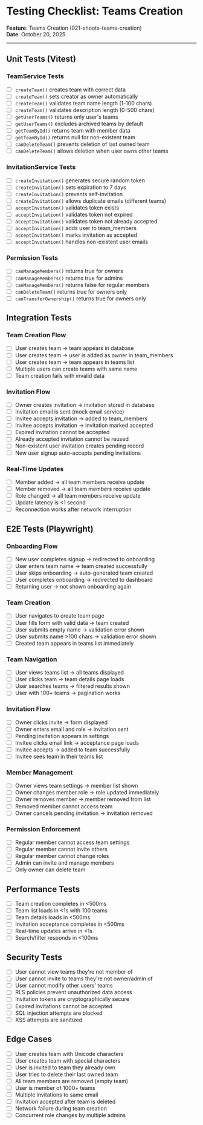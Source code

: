 # Testing Checklist: Teams Creation

**Feature**: Teams Creation (021-shoots-teams-creation)  
**Date**: October 20, 2025

---

## Unit Tests (Vitest)

### TeamService Tests

- [ ] `createTeam()` creates team with correct data
- [ ] `createTeam()` sets creator as owner automatically
- [ ] `createTeam()` validates team name length (1-100 chars)
- [ ] `createTeam()` validates description length (0-500 chars)
- [ ] `getUserTeams()` returns only user's teams
- [ ] `getUserTeams()` excludes archived teams by default
- [ ] `getTeamById()` returns team with member data
- [ ] `getTeamById()` returns null for non-existent team
- [ ] `canDeleteTeam()` prevents deletion of last owned team
- [ ] `canDeleteTeam()` allows deletion when user owns other teams

### InvitationService Tests

- [ ] `createInvitation()` generates secure random token
- [ ] `createInvitation()` sets expiration to 7 days
- [ ] `createInvitation()` prevents self-invitation
- [ ] `createInvitation()` allows duplicate emails (different teams)
- [ ] `acceptInvitation()` validates token exists
- [ ] `acceptInvitation()` validates token not expired
- [ ] `acceptInvitation()` validates token not already accepted
- [ ] `acceptInvitation()` adds user to team_members
- [ ] `acceptInvitation()` marks invitation as accepted
- [ ] `acceptInvitation()` handles non-existent user emails

### Permission Tests

- [ ] `canManageMembers()` returns true for owners
- [ ] `canManageMembers()` returns true for admins
- [ ] `canManageMembers()` returns false for regular members
- [ ] `canDeleteTeam()` returns true for owners only
- [ ] `canTransferOwnership()` returns true for owners only

## Integration Tests

### Team Creation Flow

- [ ] User creates team → team appears in database
- [ ] User creates team → user is added as owner in team_members
- [ ] User creates team → team appears in teams list
- [ ] Multiple users can create teams with same name
- [ ] Team creation fails with invalid data

### Invitation Flow

- [ ] Owner creates invitation → invitation stored in database
- [ ] Invitation email is sent (mock email service)
- [ ] Invitee accepts invitation → added to team_members
- [ ] Invitee accepts invitation → invitation marked accepted
- [ ] Expired invitation cannot be accepted
- [ ] Already accepted invitation cannot be reused
- [ ] Non-existent user invitation creates pending record
- [ ] New user signup auto-accepts pending invitations

### Real-Time Updates

- [ ] Member added → all team members receive update
- [ ] Member removed → all team members receive update
- [ ] Role changed → all team members receive update
- [ ] Update latency is <1 second
- [ ] Reconnection works after network interruption

## E2E Tests (Playwright)

### Onboarding Flow

- [ ] New user completes signup → redirected to onboarding
- [ ] User enters team name → team created successfully
- [ ] User skips onboarding → auto-generated team created
- [ ] User completes onboarding → redirected to dashboard
- [ ] Returning user → not shown onboarding again

### Team Creation

- [ ] User navigates to create team page
- [ ] User fills form with valid data → team created
- [ ] User submits empty name → validation error shown
- [ ] User submits name >100 chars → validation error shown
- [ ] Created team appears in teams list immediately

### Team Navigation

- [ ] User views teams list → all teams displayed
- [ ] User clicks team → team details page loads
- [ ] User searches teams → filtered results shown
- [ ] User with 100+ teams → pagination works

### Invitation Flow

- [ ] Owner clicks invite → form displayed
- [ ] Owner enters email and role → invitation sent
- [ ] Pending invitation appears in settings
- [ ] Invitee clicks email link → acceptance page loads
- [ ] Invitee accepts → added to team successfully
- [ ] Invitee sees team in their teams list

### Member Management

- [ ] Owner views team settings → member list shown
- [ ] Owner changes member role → role updated immediately
- [ ] Owner removes member → member removed from list
- [ ] Removed member cannot access team
- [ ] Owner cancels pending invitation → invitation removed

### Permission Enforcement

- [ ] Regular member cannot access team settings
- [ ] Regular member cannot invite others
- [ ] Regular member cannot change roles
- [ ] Admin can invite and manage members
- [ ] Only owner can delete team

## Performance Tests

- [ ] Team creation completes in <500ms
- [ ] Team list loads in <1s with 100 teams
- [ ] Team details loads in <500ms
- [ ] Invitation acceptance completes in <500ms
- [ ] Real-time updates arrive in <1s
- [ ] Search/filter responds in <100ms

## Security Tests

- [ ] User cannot view teams they're not member of
- [ ] User cannot invite to teams they're not owner/admin of
- [ ] User cannot modify other users' teams
- [ ] RLS policies prevent unauthorized data access
- [ ] Invitation tokens are cryptographically secure
- [ ] Expired invitations cannot be accepted
- [ ] SQL injection attempts are blocked
- [ ] XSS attempts are sanitized

## Edge Cases

- [ ] User creates team with Unicode characters
- [ ] User creates team with special characters
- [ ] User is invited to team they already own
- [ ] User tries to delete their last owned team
- [ ] All team members are removed (empty team)
- [ ] User is member of 1000+ teams
- [ ] Multiple invitations to same email
- [ ] Invitation accepted after team is deleted
- [ ] Network failure during team creation
- [ ] Concurrent role changes by multiple admins
